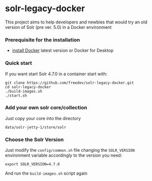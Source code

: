 solr-legacy-docker
==================

This project aims to help developers and newbies that would try an old version of Solr (pre ver. 5.0) in a Docker environment 

### Prerequisite for the installation

 * [install Docker](https://docs.docker.com/engine/installation/) latest version or Docker for Desktop

### Quick start

If you want start Solr 4.7.0 in a container start with:

    git clone https://github.com/freedev/solr-legacy-docker.git
    cd solr-legacy-docker
    ./build-images.sh
    ./start.sh

### Add your own solr core/collection 

Just copy your core into the directory

    data/solr-jetty-1/store/solr


### Choose the Solr Version

Just modify the `config/common.sh` file changing the `SOLR_VERSION` environment variable accordingly to the version you need:

    export SOLR_VERSION=4.7.0

And run the `build-images.sh` script again

